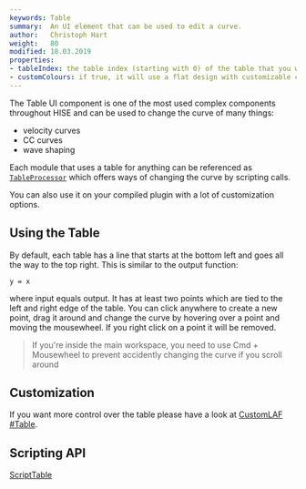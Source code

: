 ```yaml
---
keywords: Table
summary:  An UI element that can be used to edit a curve.
author:   Christoph Hart
weight:   80
modified: 18.03.2019
properties:
- tableIndex: the table index (starting with 0) of the table that you want to control. In most cases it will just be zero, but eg. the Table Envelope has two tables (0 = Attack, 1 = Release). It might be possible that you have to [rebuild](/working-with-hise/workspaces/scripting-workspace/canvas#toolbar) the interface after changing this value to apply the changes.
- customColours: if true, it will use a flat design with customizable colours, otherwise it will look like the thing above.
---
```


The Table UI component is one of the most used complex components throughout HISE and can be used to change the curve of many things:

- velocity curves
- CC curves
- wave shaping

Each module that uses a table for anything can be referenced as [`TableProcessor`](/scripting/scripting-api/tableprocessor) which offers ways of changing the curve by scripting calls.

You can also use it on your compiled plugin with a lot of customization options.

## Using the Table

By default, each table has a line that starts at the bottom left and goes all the way to the top right. This is similar to the output function:

`y = x`

where input equals output. It has at least two points which are tied to the left and right edge of the table. You can click anywhere to create a new point, drag it around and change the curve by hovering over a point and moving the mousewheel. If you right click on a point it will be removed.

> If you're inside the main workspace, you need to use Cmd + Mousewheel to prevent accidently changing the curve if you scroll around


## Customization

If you want more control over the table please have a look at [CustomLAF #Table](/glossary/custom_lookandfeel#table-editor).


## Scripting API 
[ScriptTable](/scripting/scripting-api/scripttable)